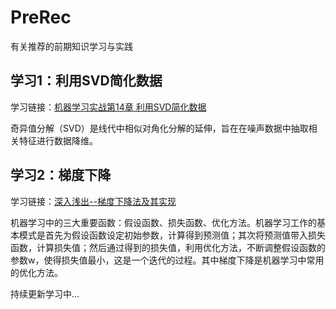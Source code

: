 # PreRec
有关推荐的前期知识学习与实践


## 学习1：利用SVD简化数据
学习链接：[机器学习实战第14章 利用SVD简化数据](https://weread.qq.com/web/reader/3a232380718ff63f3a281ack5f9323e026e5f93f9835418)

奇异值分解（SVD）是线代中相似对角化分解的延伸，旨在在噪声数据中抽取相关特征进行数据降维。

## 学习2：梯度下降
学习链接：[深入浅出--梯度下降法及其实现](https://www.jianshu.com/p/c7e642877b0e)

机器学习中的三大重要函数：假设函数、损失函数、优化方法。机器学习工作的基本模式是首先为假设函数设定初始参数，计算得到预测值；其次将预测值带入损失函数，计算损失值；然后通过得到的损失值，利用优化方法，不断调整假设函数的参数w，使得损失值最小，这是一个迭代的过程。其中梯度下降是机器学习中常用的优化方法。

持续更新学习中...
